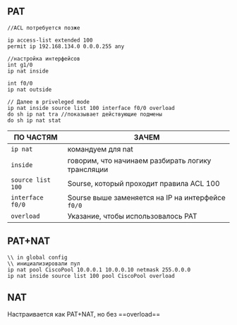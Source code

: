 ## PAT
```
//ACL потребуется позже

ip access-list extended 100
permit ip 192.168.134.0 0.0.0.255 any

//настройка интерфейсов
int g1/0
ip nat inside

int f0/0
ip nat outside

// Далее в priveleged mode
ip nat inside source list 100 interface f0/0 overload
do sh ip nat tra //показывает действующие подмены
do sh ip nat stat 
```

| ПО ЧАСТЯМ         | ЗАЧЕМ                                             |
| ----------------- | ------------------------------------------------- |
| `ip nat`          | командуем для nat                                 |
| `inside`          | говорим, что начинаем разбирать логику трансляции |
| `source list 100` | Sourse, который проходит правила ACL 100          |
| `interface f0/0`  | Sourse выше заменяется на IP на интерфейсе `f0/0` |
| `overload`        | Указание, чтобы использовалось PAT                |

## PAT+NAT
```
\\ in global config
\\ инициализировали пул
ip nat pool CiscoPool 10.0.0.1 10.0.0.10 netmask 255.0.0.0
ip nat inside source list 100 pool CiscoPool overload
```

## NAT
Настраивается как PAT+NAT, но без ==overload==
